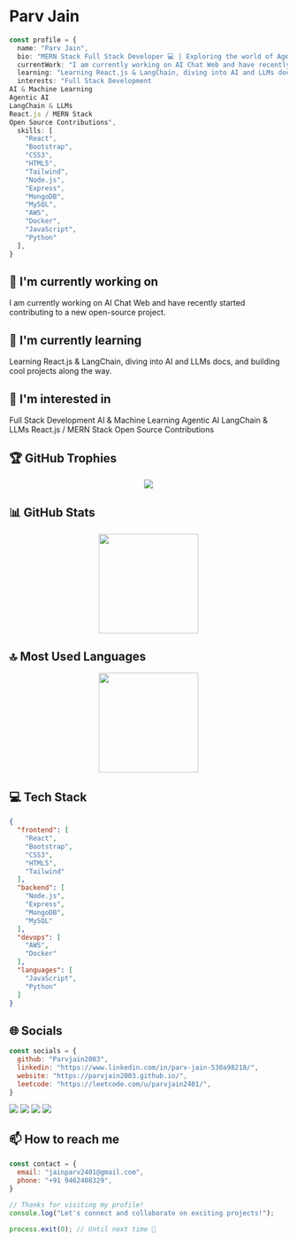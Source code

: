 # Parv Jain

```typescript
const profile = {
  name: "Parv Jain",
  bio: "MERN Stack Full Stack Developer 💻 | Exploring the world of Agentic AI 🤖 with LangChain & vector databases | Always learning, always building",
  currentWork: "I am currently working on AI Chat Web and have recently started contributing to a new open-source project.",
  learning: "Learning React.js & LangChain, diving into AI and LLMs docs, and building cool projects along the way.",
  interests: "Full Stack Development
AI & Machine Learning
Agentic AI
LangChain & LLMs
React.js / MERN Stack
Open Source Contributions",
  skills: [
    "React",
    "Bootstrap",
    "CSS3",
    "HTML5",
    "Tailwind",
    "Node.js",
    "Express",
    "MongoDB",
    "MySQL",
    "AWS",
    "Docker",
    "JavaScript",
    "Python"
  ],
}
```

## 🔭 I'm currently working on

I am currently working on AI Chat Web and have recently started contributing to a new open-source project.

## 🌱 I'm currently learning

Learning React.js & LangChain, diving into AI and LLMs docs, and building cool projects along the way.

## 👀 I'm interested in

Full Stack Development
AI & Machine Learning
Agentic AI
LangChain & LLMs
React.js / MERN Stack
Open Source Contributions

## 🏆 GitHub Trophies

<!-- ⚠️ Important: Replace 'Parvjain2003' with your actual GitHub username in the URL below -->
<p align="center">
  <img src="https://github-profile-trophy.vercel.app/?username=Parvjain2003&theme=onedark&column=7&margin-w=15&margin-h=15" />
</p>

## 📊 GitHub Stats

<!-- ⚠️ Important: Replace 'Parvjain2003' with your actual GitHub username in the URL below -->
<div align="center">
  <img height="180em" src="https://github-readme-stats.vercel.app/api?username=Parvjain2003&show_icons=true&theme=dark&include_all_commits=true&count_private=true"/>
</div>

## 🔝 Most Used Languages

<!-- ⚠️ Important: Replace 'Parvjain2003' with your actual GitHub username in the URL below -->
<div align="center">
  <img height="180em" src="https://github-readme-stats.vercel.app/api/top-langs/?username=Parvjain2003&layout=compact&langs_count=10&theme=dark"/>
</div>

## 💻 Tech Stack

```json
{
  "frontend": [
    "React",
    "Bootstrap",
    "CSS3",
    "HTML5",
    "Tailwind"
  ],
  "backend": [
    "Node.js",
    "Express",
    "MongoDB",
    "MySQL"
  ],
  "devops": [
    "AWS",
    "Docker"
  ],
  "languages": [
    "JavaScript",
    "Python"
  ]
}
```

## 🌐 Socials

```javascript
const socials = {
  github: "Parvjain2003",
  linkedin: "https://www.linkedin.com/in/parv-jain-530a98218/",
  website: "https://parvjain2003.github.io/",
  leetcode: "https://leetcode.com/u/parvjain2401/",
}
```

<div>
<a href="https://github.com/Parvjain2003"><img src="https://img.shields.io/badge/github-%23000000.svg?style=for-the-badge&logo=github&logoColor=white" /></a> <a href="https://www.linkedin.com/in/parv-jain-530a98218/"><img src="https://img.shields.io/badge/linkedin-%23000000.svg?style=for-the-badge&logo=linkedin&logoColor=white" /></a> <a href="https://parvjain2003.github.io/"><img src="https://img.shields.io/badge/website-%23000000.svg?style=for-the-badge&logo=website&logoColor=white" /></a> <a href="https://leetcode.com/u/parvjain2401/"><img src="https://img.shields.io/badge/leetcode-%23000000.svg?style=for-the-badge&logo=leetcode&logoColor=white" /></a> 
</div>

## 📫 How to reach me

```javascript
const contact = {
  email: "jainparv2401@gmail.com",
  phone: "+91 9462408329",
}
```

```typescript
// Thanks for visiting my profile!
console.log("Let's connect and collaborate on exciting projects!");

process.exit(0); // Until next time 👋
```
